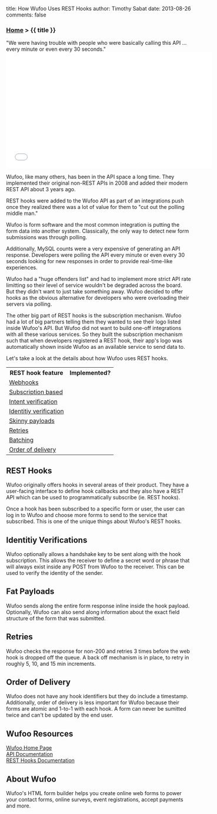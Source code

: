 title: How Wufoo Uses REST Hooks
author: Timothy Sabat
date: 2013-08-26
comments: false

### [Home](/) > {{ title }}

<div class="quote">"We were having trouble with people who were basically calling this API ... every minute or even every 30 seconds."</div>

<iframe width="560" height="315" src="//www.youtube.com/embed/Gg1qmDY2RBg" frameborder="0" allowfullscreen></iframe>

Wufoo, like many others, has been in the API space a long time. They implemented their original non-REST APIs in 2008 and added their modern REST API about 3 years ago.

REST hooks were added to the Wufoo API as part of an integrations push once they realized there was a lot of value for them to "cut out the polling middle man."

Wufoo is form software and the most common integration is putting the form data into another system. Classically, the only way to detect new form submissions was through polling.

Additionally, MySQL counts were a very expensive of generating an API response. Developers were polling the API every minute or even every 30 seconds looking for new responses in order to provide real-time-like experiences.

Wufoo had a "huge offenders list" and had to implement more strict API rate limitting so their level of service wouldn't be degraded across the board. But they didn't want to just take something away. Wufoo decided to offer hooks as the obvious alternative for developers who were overloading their servers via polling.

The other big part of REST hooks is the subscription mechanism. Wufoo had a lot of big partners telling them they wanted to see their logo listed inside Wufoo's API. But Wufoo did not want to build one-off integrations with all these various services. So they built the subscription mechanism such that when developers registered a REST hook, their app's logo was automatically shown inside Wufoo as an available service to send data to.

Let's take a look at the details about how Wufoo uses REST hooks.

<table>
  <tr>
    <th>REST hook feature</th>
    <th>Implemented?</th>
  </tr>
  <tr>
    <td><a href="/">Webhooks</a></td>
    <td><i class="icon-check-sign"></i></td>
  </tr>
  <tr>
    <td><a href="/">Subscription based</a></td>
    <td><i class="icon-check-sign"></i></td>
  </tr>
  <tr>
    <td><a href="/">Intent verification</a> <i class="icon-shield" title="Security feature"></i></td>
    <td></td>
  </tr>
  <tr>
    <td><a href="/">Identitiy verification</a> <i class="icon-shield" title="Security feature"></i></td>
    <td><i class="icon-check-sign"></i></td>
  </tr>
  <tr>
    <td><a href="/">Skinny payloads</a> <i class="icon-shield" title="Security feature"></i></td>
    <td></td>
  </tr>
  <tr>
    <td><a href="/">Retries</a></td>
    <td><i class="icon-check-sign"></i></td>
  </tr>
  <tr>
    <td><a href="/">Batching</a></td>
    <td></td>
  </tr>
  <tr>
    <td><a href="/">Order of delivery</a></td>
    <td></td>
  </tr>
</table>

## REST Hooks

Wufoo originally offers hooks in several areas of their product. They have a user-facing interface to define hook callbacks and they also have a REST API which can be used to programmatically subscribe (ie. REST hooks).

Once a hook has been subscribed to a specific form or user, the user can log in to Wufoo and choose more forms to send to the service that subscribed. This is one of the unique things about Wufoo's REST hooks.

## Identitiy Verifications

Wufoo optionally allows a handshake key to be sent along with the hook subscription. This allows the receiver to define a secret word or phrase that will always exist inside any POST from Wufoo to the receiver. This can be used to verify the identity of the sender.

## Fat Payloads

Wufoo sends along the entire form response inline inside the hook payload. Optionally, Wufoo can also send along information about the exact field structure of the form that was submitted.

## Retries

Wufoo checks the response for non-200 and retries 3 times before the web hook is dropped off the queue. A back off mechanism is in place, to retry in roughly 5, 10, and 15 min increments.

## Order of Delivery

Wufoo does not have any hook identifiers but they do include a timestamp. Additionally, order of delivery is less important for Wufoo because their forms are atomic and 1-to-1 with each hook. A form can never be sumitted twice and can't be updated by the end user.

## Wufoo Resources

[Wufoo Home Page](http://wufoo.com/)  
[API Documentation](http://www.wufoo.com/docs/api/v3/)  
[REST Hooks Documentation](http://www.wufoo.com/docs/api/v3/webhooks/)  

## About Wufoo

Wufoo's HTML form builder helps you create online web forms to power your contact forms, online surveys, event registrations, accept payments and more.